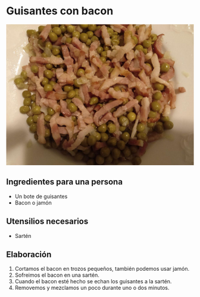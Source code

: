 # Guisantes con bacon

![](images/guisantes-bacon-full.jpg)

## Ingredientes para una persona

* Un bote de guisantes
* Bacon o jamón

## Utensilios necesarios

* Sartén

## Elaboración

1. Cortamos el bacon en trozos pequeños, también podemos usar jamón.
1. Sofreimos el bacon en una sartén.
1. Cuando el bacon esté hecho se echan los guisantes a la sartén.
1. Removemos y mezclamos un poco durante uno o dos minutos. 